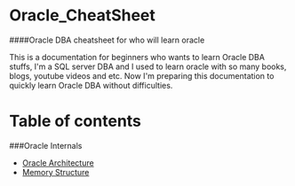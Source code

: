 # Oracle_CheatSheet
####Oracle DBA cheatsheet for who will learn oracle

This is a documentation for beginners who wants to learn Oracle DBA stuffs, I'm a SQL server DBA and I used to learn oracle with so many books, blogs, youtube videos and etc. Now I'm preparing this documentation to quickly learn Oracle DBA without difficulties.  


# Table of contents

###Oracle Internals
* [Oracle Architecture](https://github.com/SqlAdmin/Oracle_CheatSheet/blob/master/Oracle%20Internals/Oracle%20Architecture.md)
* [Memory Structure](https://github.com/SqlAdmin/Oracle_CheatSheet/blob/master/Oracle%20Internals/Memory%20Stucture.md)
